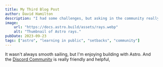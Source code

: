 ```yaml
---
title: My Third Blog Post
author: David Hamilton
description: "I had some challenges, but asking in the community really helped!"
image:
    url: "https://docs.astro.build/assets/rays.webp"
    alt: "Thumbnail of Astro rays."
pubDate: 2023-09-23
tags: ["astro", "learning in public", "setbacks", "community"]
---
```


It wasn't always smooth sailing, but I'm enjoying building with Astro. And the [Discord Community](https://astro.build/chat) is really friendly and helpful,